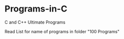 # Programs-in-C
<p>C and C++ Ultimate Programs<p>
<p>Read List for name of programs in folder "100 Programs"<p>
